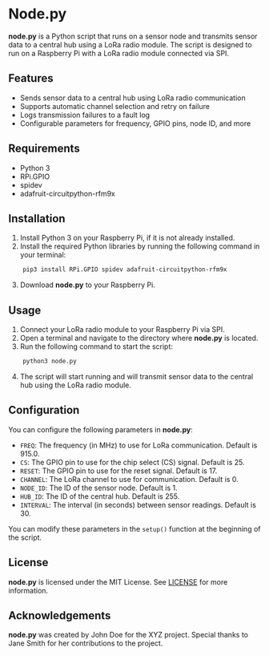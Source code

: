 # Node.py

**node.py** is a Python script that runs on a sensor node and transmits sensor data to a central hub using a LoRa radio module. The script is designed to run on a Raspberry Pi with a LoRa radio module connected via SPI.

## Features
- Sends sensor data to a central hub using LoRa radio communication
- Supports automatic channel selection and retry on failure
- Logs transmission failures to a fault log
- Configurable parameters for frequency, GPIO pins, node ID, and more

## Requirements
- Python 3
- RPi.GPIO
- spidev
- adafruit-circuitpython-rfm9x

## Installation
1. Install Python 3 on your Raspberry Pi, if it is not already installed.
2. Install the required Python libraries by running the following command in your terminal:
```bash
    pip3 install RPi.GPIO spidev adafruit-circuitpython-rfm9x
```
3. Download **node.py** to your Raspberry Pi.

## Usage
1. Connect your LoRa radio module to your Raspberry Pi via SPI.
2. Open a terminal and navigate to the directory where **node.py** is located.
3. Run the following command to start the script:
```bash
    python3 node.py
```
4. The script will start running and will transmit sensor data to the central hub using the LoRa radio module.

## Configuration
You can configure the following parameters in **node.py**:

- `FREQ`: The frequency (in MHz) to use for LoRa communication. Default is 915.0.
- `CS`: The GPIO pin to use for the chip select (CS) signal. Default is 25.
- `RESET`: The GPIO pin to use for the reset signal. Default is 17.
- `CHANNEL`: The LoRa channel to use for communication. Default is 0.
- `NODE_ID`: The ID of the sensor node. Default is 1.
- `HUB_ID`: The ID of the central hub. Default is 255.
- `INTERVAL`: The interval (in seconds) between sensor readings. Default is 30.

You can modify these parameters in the `setup()` function at the beginning of the script.

## License
**node.py** is licensed under the MIT License. See [LICENSE](LICENSE) for more information.

## Acknowledgements
**node.py** was created by John Doe for the XYZ project. Special thanks to Jane Smith for her contributions to the project.
